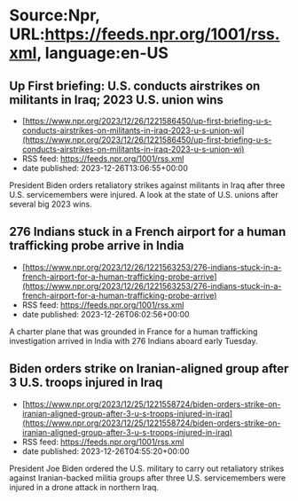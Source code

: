 # Source:Npr, URL:https://feeds.npr.org/1001/rss.xml, language:en-US

## Up First briefing: U.S. conducts airstrikes on militants in Iraq; 2023 U.S. union wins
 - [https://www.npr.org/2023/12/26/1221586450/up-first-briefing-u-s-conducts-airstrikes-on-militants-in-iraq-2023-u-s-union-wi](https://www.npr.org/2023/12/26/1221586450/up-first-briefing-u-s-conducts-airstrikes-on-militants-in-iraq-2023-u-s-union-wi)
 - RSS feed: https://feeds.npr.org/1001/rss.xml
 - date published: 2023-12-26T13:06:55+00:00

President Biden orders retaliatory strikes against militants in Iraq after three U.S. servicemembers were injured. A look at the state of U.S. unions after several big 2023 wins.

## 276 Indians stuck in a French airport for a human trafficking probe arrive in India
 - [https://www.npr.org/2023/12/26/1221563253/276-indians-stuck-in-a-french-airport-for-a-human-trafficking-probe-arrive](https://www.npr.org/2023/12/26/1221563253/276-indians-stuck-in-a-french-airport-for-a-human-trafficking-probe-arrive)
 - RSS feed: https://feeds.npr.org/1001/rss.xml
 - date published: 2023-12-26T06:02:56+00:00

A charter plane that was grounded in France for a human trafficking investigation arrived in India with 276 Indians aboard early Tuesday.

## Biden orders strike on Iranian-aligned group after 3 U.S. troops injured in Iraq
 - [https://www.npr.org/2023/12/25/1221558724/biden-orders-strike-on-iranian-aligned-group-after-3-u-s-troops-injured-in-iraq](https://www.npr.org/2023/12/25/1221558724/biden-orders-strike-on-iranian-aligned-group-after-3-u-s-troops-injured-in-iraq)
 - RSS feed: https://feeds.npr.org/1001/rss.xml
 - date published: 2023-12-26T04:55:20+00:00

President Joe Biden ordered the U.S. military to carry out retaliatory strikes against Iranian-backed militia groups after three U.S. servicemembers were injured in a drone attack in northern Iraq.

